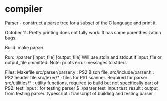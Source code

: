 compiler
========

Parser - construct a parse tree for a subset of the C language and print it.

October 11: Pretty printing does not fully work. It has some parenthesization bugs.

Build:
make parser

Run:
./parser [input_file] [output_file]
Will use stdin and stdout if input_file or output_file ommitted.
Note: prints error messages to stderr.

Files:
Makefile
src/parser/parser.y : PS2 Bison file.
src/include/parser.h : PS2 header file
src/lexer/* : files for PS1 scanner. Required for parser.
src/utilities/* : utility functions, required to build but not specifically part of PS2.
test_input : for testing parser $ ./parser test_input
test_result : output from testing parser.
typescript : transcript of building and testing parser
